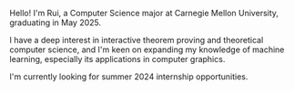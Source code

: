 Hello! I'm Rui, a Computer Science major at Carnegie Mellon University, graduating in May 2025.

I have a deep interest in interactive theorem proving and theoretical computer science, and I'm keen on expanding my knowledge of machine learning, especially its applications in computer graphics.

I'm currently looking for summer 2024 internship opportunities.
